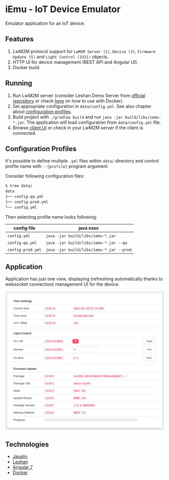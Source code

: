 iEmu - IoT Device Emulator
==========================

Emulator application for an IoT device.

Features
--------

1. LwM2M protocol support for `LwM2M Server (1)`, `Device (3)`, `Firmware Update (5)` and `Light Control (3311)` objects.
2. HTTP UI for device management (REST API and Angular UI).
3. Docker build.

Running
-------

1. Run LwM2M server (consider Leshan Demo Server from [official repository](https://github.com/eclipse/leshan) or check [here](https://github.com/malczuuu/leshan-demo-dockerfiles) on how to use with Docker).
2. Set appropriate configuration in `data/config.yml`. See also chapter about [configuration profiles](#configuration-profiles).
3. Build project with `./gradlew build` and run `java -jar build/libs/iemu-*.jar`. The application will load configuration from `data/config.yml` file.
4. Browse [client UI](http://localhost:4500/) or check in your LwM2M server if the client is connected.

Configuration Profiles
----------------------

It's possible to define multiple `.yml` files within `data/` directory and control profile name with `--{profile}` program argument.

Consider following configuration files:

```bash
$ tree data/
data
├── config-qa.yml
├── config-prod.yml
└── config.yml
```

Then selecting profile name looks following:

| config file       | java exec                                |
| ----------------- | ---------------------------------------- |
| `config.yml`      | `java -jar build/libs/iemu-*.jar`        |
| `config-qa.yml`   | `java -jar build/libs/iemu-*.jar --qa`   |
| `config-prod.yml` | `java -jar build/libs/iemu-*.jar --prod` |

Application
-----------

Application has just one view, displaying (refreshing automatically thanks to websocket connection) management UI for the device.

<div align="center">
  <img src="docs/front.png" />
</div>

Technologies
------------

- [Javalin](https://javalin.io)
- [Leshan](https://github.com/eclipse/leshan)
- [Angular 7](https://angular.io)
- [Docker](https://www.docker.com/)
